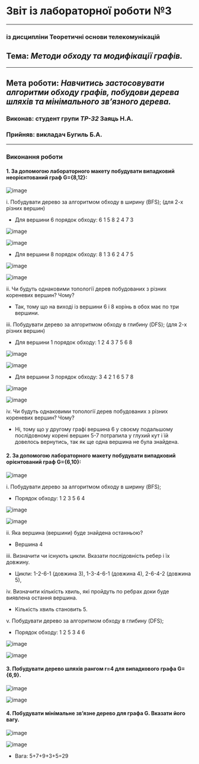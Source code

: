 # Звіт із лабораторної роботи №3
---
### із дисципліни Теоретичні основи телекомунікацій
## Тема: *Методи обходу та модифікації графів.*
---
## Мета роботи: *Навчитись застосовувати алгоритми обходу графів, побудови дерева шляхів та мінімального зв’язного дерева.*

### Виконав: студент групи *ТР-32* Заяць Н.А.
### Прийняв: викладач Бугиль Б.А.
---

### Виконання роботи
#### 1.	За допомогою лабораторного макету побудувати випадковий неорієнтований граф G={8,12}:
![image](https://github.com/ZaiatsNazarii/nazariizaiats/blob/main/LAB3/1.png)

i.	Побудувати дерево за алгоритмом обходу в ширину (BFS); (для 2-х різних вершин)
* Для вершини 6 порядок обходу: 6 1 5 8 2 4 7 3

![image](https://github.com/ZaiatsNazarii/nazariizaiats/blob/main/LAB3/2.png)

![image](https://github.com/ZaiatsNazarii/nazariizaiats/blob/main/LAB3/3.png)

* Для вершини 8 порядок обходу: 8 1 3 6 2 4 7 5

![image](https://github.com/ZaiatsNazarii/nazariizaiats/blob/main/LAB3/4.png)

![image](https://github.com/ZaiatsNazarii/nazariizaiats/blob/main/LAB3/5.png)

ii.	Чи будуть однаковими топології дерев побудованих з різних кореневих вершин? Чому?
* Так, тому що на виході із вершини 6 і 8 корінь в обох має по три вершини.


iii.	Побудувати дерево за алгоритмом обходу в глибину (DFS); (для 2-х різних вершин)
* Для вершини 1 порядок обходу: 1 2 4 3 7 5 6 8

![image](https://github.com/ZaiatsNazarii/nazariizaiats/blob/main/LAB3/6.png)

![image](https://github.com/ZaiatsNazarii/nazariizaiats/blob/main/LAB3/7.png)


* Для вершини 3 порядок обходу: 3 4 2 1 6 5 7 8

![image](https://github.com/ZaiatsNazarii/nazariizaiats/blob/main/LAB3/8.png)

![image](https://github.com/ZaiatsNazarii/nazariizaiats/blob/main/LAB3/9.png)

iv.	Чи будуть однаковими топології дерев побудованих з різних кореневих вершин? Чому?
* Ні, тому що у другому графі вершина 6 у своєму подальшому послідовному корені вершин 5-7 потрапила у глухий кут і їй довелось вернутись, так як ще одна вершина не була знайдена.

#### 2.	За допомогою лабораторного макету побудувати випадковий орієнтований граф G={6,10}:

![image](https://github.com/ZaiatsNazarii/nazariizaiats/blob/main/LAB3/10.png)

i.	Побудувати дерево за алгоритмом обходу в ширину (BFS);
* Порядок обходу: 1 2 3 5 6 4

![image](https://github.com/ZaiatsNazarii/nazariizaiats/blob/main/LAB3/11.png)

![image](https://github.com/ZaiatsNazarii/nazariizaiats/blob/main/LAB3/12.png)

ii.	Яка вершина (вершини) буде знайдена останньою?
* Вершина 4

iii.	Визначити чи існують цикли. Вказати послідовність ребер і їх довжину.
* Цикли: 1-2-6-1 (довжина 3), 1-3-4-6-1 (довжина 4), 2-6-4-2 (довжина 5), 

iv.	Визначити кількість хвиль, які пройдуть по ребрах доки буде виявлена остання вершина.
* Кількість хвиль становить 5.

v.	Побудувати дерево за алгоритмом обходу в глибину (DFS);
* Порядок обходу: 1 2 5 3 4 6

![image](https://github.com/ZaiatsNazarii/nazariizaiats/blob/main/LAB3/13.png)

![image](https://github.com/ZaiatsNazarii/nazariizaiats/blob/main/LAB3/14.png)

#### 3.	Побудувати дерево шляхів рангом r=4 для випадкового графа G={6,9}.

![image](https://github.com/ZaiatsNazarii/nazariizaiats/blob/main/LAB3/15.png)

![image](https://github.com/ZaiatsNazarii/nazariizaiats/blob/main/LAB3/16.png)

#### 4.	Побудувати мінімальне зв’язне дерево для графа G. Вказати його вагу.

![image](https://github.com/ZaiatsNazarii/nazariizaiats/blob/main/LAB3/17.png)

![image](https://github.com/ZaiatsNazarii/nazariizaiats/blob/main/LAB3/18.png)


* Вага: 5+7+9+3+5=29
